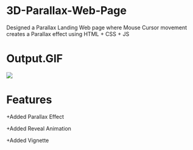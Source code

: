 # 3D-Parallax-Web-Page
Designed a Parallax Landing Web page where Mouse Cursor movement creates a Parallax effect using HTML + CSS + JS 
# Output.GIF
![](https://github.com/syndica8e/3D-Parallax-Web-Page/blob/development/output.gif)

# Features
+Added Parallax Effect 

+Added Reveal Animation

+Added Vignette
